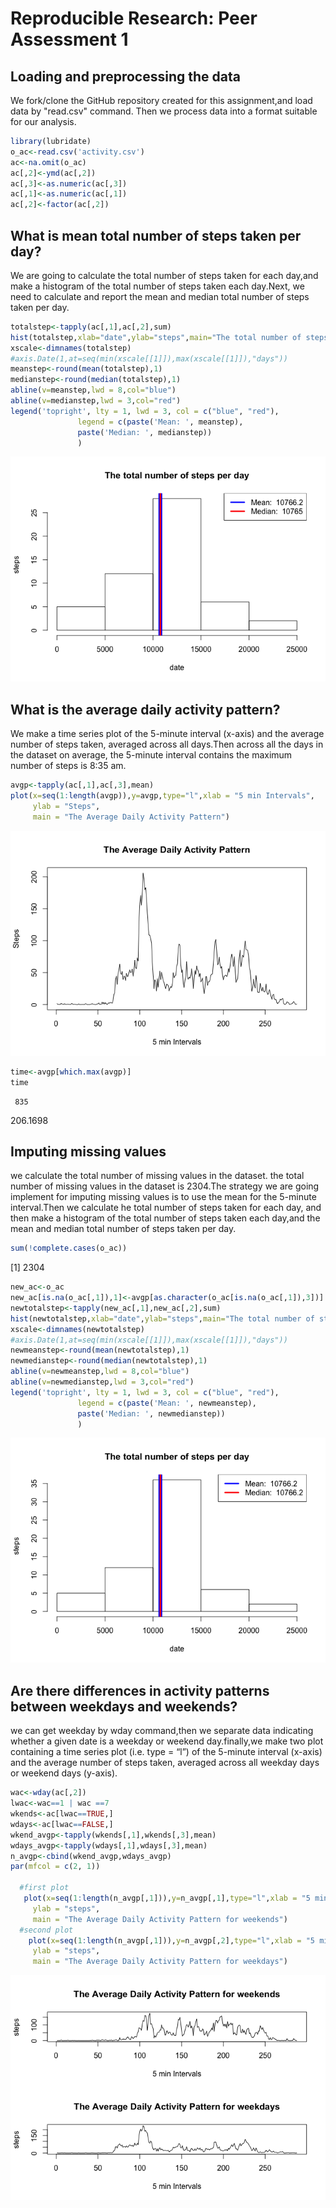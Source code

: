 # Reproducible Research: Peer Assessment 1


## Loading and preprocessing the data

We fork/clone the GitHub repository created for this assignment,and load data by "read.csv" command.
Then we process data into a format suitable for our analysis.


```r
library(lubridate)  
o_ac<-read.csv('activity.csv')  
ac<-na.omit(o_ac)  
ac[,2]<-ymd(ac[,2])  
ac[,3]<-as.numeric(ac[,3])
ac[,1]<-as.numeric(ac[,1])
ac[,2]<-factor(ac[,2])
```

## What is mean total number of steps taken per day?

We are going to calculate the total number of steps taken for each day,and make a histogram of the total number of steps taken each day.Next, we need to calculate and report the mean and median total number of steps taken per day.


```r
totalstep<-tapply(ac[,1],ac[,2],sum)  
hist(totalstep,xlab="date",ylab="steps",main="The total number of steps per day" )
xscale<-dimnames(totalstep)  
#axis.Date(1,at=seq(min(xscale[[1]]),max(xscale[[1]]),"days"))  
meanstep<-round(mean(totalstep),1)  
medianstep<-round(median(totalstep),1)  
abline(v=meanstep,lwd = 8,col="blue")  
abline(v=medianstep,lwd = 3,col="red")  
legend('topright', lty = 1, lwd = 3, col = c("blue", "red"),
               legend = c(paste('Mean: ', meanstep),
               paste('Median: ', medianstep))
               )  
```

![](PA1_template_files/figure-html/calc-1.png) 


## What is the average daily activity pattern?

We make a time series plot of the 5-minute interval (x-axis) and the average number of steps taken, averaged across all days.Then  across all the days in the dataset on average, the 5-minute interval contains the maximum number of steps is 8:35 am.


```r
avgp<-tapply(ac[,1],ac[,3],mean)
plot(x=seq(1:length(avgp)),y=avgp,type="l",xlab = "5 min Intervals", 
     ylab = "Steps", 
     main = "The Average Daily Activity Pattern")
```

![](PA1_template_files/figure-html/activityp-1.png) 

```r
time<-avgp[which.max(avgp)]
time
```

     835 
206.1698 

## Imputing missing values

we calculate the total number of missing values in the dataset. the total number of missing values in the dataset is 2304.The strategy we are going implement for imputing missing values is to use the mean for the 5-minute interval.Then we calculate he total number of steps taken for each day, and then make a histogram of the total number of steps taken each day,and the mean and median total number of steps taken per day.


```r
sum(!complete.cases(o_ac))
```

[1] 2304

```r
new_ac<-o_ac
new_ac[is.na(o_ac[,1]),1]<-avgp[as.character(o_ac[is.na(o_ac[,1]),3])]
newtotalstep<-tapply(new_ac[,1],new_ac[,2],sum)  
hist(newtotalstep,xlab="date",ylab="steps",main="The total number of steps per day" )
xscale<-dimnames(newtotalstep)  
#axis.Date(1,at=seq(min(xscale[[1]]),max(xscale[[1]]),"days"))  
newmeanstep<-round(mean(newtotalstep),1)  
newmedianstep<-round(median(newtotalstep),1)  
abline(v=newmeanstep,lwd = 8,col="blue")  
abline(v=newmedianstep,lwd = 3,col="red")  
legend('topright', lty = 1, lwd = 3, col = c("blue", "red"),
               legend = c(paste('Mean: ', newmeanstep),
               paste('Median: ', newmedianstep))
               )  
```

![](PA1_template_files/figure-html/missing-1.png) 

## Are there differences in activity patterns between weekdays and weekends?

we can get weekday by wday command,then we separate data indicating whether a given date is a weekday or weekend day.finally,we  make two plot containing a time series plot (i.e. type = “l”) of the 5-minute interval (x-axis) and the average number of steps taken, averaged across all weekday days or weekend days (y-axis).


```r
wac<-wday(ac[,2])
lwac<-wac==1 | wac ==7
wkends<-ac[lwac==TRUE,]
wdays<-ac[lwac==FALSE,]
wkend_avgp<-tapply(wkends[,1],wkends[,3],mean)
wdays_avgp<-tapply(wdays[,1],wdays[,3],mean)
n_avgp<-cbind(wkend_avgp,wdays_avgp)
par(mfcol = c(2, 1)) 

  #first plot
   plot(x=seq(1:length(n_avgp[,1])),y=n_avgp[,1],type="l",xlab = "5 min Intervals", 
     ylab = "steps", 
     main = "The Average Daily Activity Pattern for weekends")
  #second plot
    plot(x=seq(1:length(n_avgp[,1])),y=n_avgp[,2],type="l",xlab = "5 min Intervals", 
     ylab = "steps", 
     main = "The Average Daily Activity Pattern for weekdays")
```

![](PA1_template_files/figure-html/week-1.png) 
